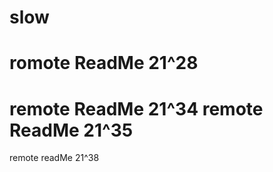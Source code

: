 # slow
romote ReadMe 21^28
================
remote ReadMe 21^34
remote ReadMe 21^35
================
remote readMe 21^38

